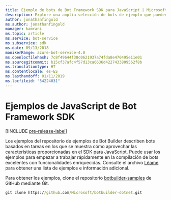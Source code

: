 ```yaml
---
title: Ejemplo de bots de Bot Framework SDK para JavaScript | Microsoft Docs
description: Explore una amplia selección de bots de ejemplo que pueden ayudarle a comenzar a desarrollar bots con Bot Framework SDK para JavaScript.
author: jonathanfingold
ms.author: jonathanfingold
manager: kamrani
ms.topic: article
ms.service: bot-service
ms.subservice: sdk
ms.date: 09/13/2018
monikerRange: azure-bot-service-4.0
ms.openlocfilehash: 7c8f49644f38c0621937a74fda8e470495e11e01
ms.sourcegitcommit: b15cf37afc4f57d13ca6636d4227433809562f8b
ms.translationtype: HT
ms.contentlocale: es-ES
ms.lasthandoff: 01/11/2019
ms.locfileid: "54224031"
---
```

# <a name="javascript-samples-for-bot-framework-sdk"></a>Ejemplos de JavaScript de Bot Framework SDK
[!INCLUDE [pre-release-label](../includes/pre-release-label.md)]

Los ejemplos del repositorio de ejemplos de Bot Builder describen bots basados en tareas en los que se muestra cómo aprovechar las características proporcionadas en el SDK para JavaScript. Puede usar los ejemplos para empezar a trabajar rápidamente en la compilación de bots excelentes con funcionalidades enriquecidas. Consulte el archivo [Léame](https://github.com/Microsoft/BotBuilder-Samples/blob/master/README.md) para obtener una lista de ejemplos e información adicional.

Para obtener los ejemplos, clone el repositorio [botbuilder-samples](https://github.com/Microsoft/botbuilder-samples) de GitHub mediante Git.
```cmd
git clone https://github.com/Microsoft/botbuilder-dotnet.git
```
